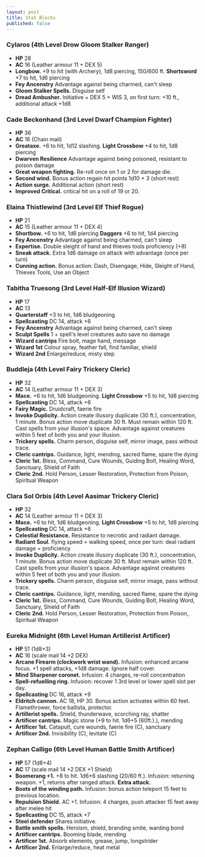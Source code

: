 ```yaml
---
layout: post
title: Stat Blocks
published: false
---
```


### Cylaros (4th Level Drow Gloom Stalker Ranger)

- **HP** 28
- **AC** 16 (Leather armour 11 + DEX 5)
- **Longbow.** +9 to hit (with Archery), 1d8 piercing, 150/600 ft. **Shortsword** +7 to hit, 1d6 piercing
- **Fey Ancenstry** Advantage against being charmed, can't sleep
- **Gloom Stalker Spells.** Disguise self
- **Dread Ambusher.** Initiative + DEX 5 + WIS 3, on first turn: +10 ft., additional attack +1d8

### Cade Beckonhand (3rd Level Dwarf Champion Fighter)

- **HP** 36
- **AC** 16 (Chain mail)
- **Greataxe.** +6 to hit, 1d12 slashing. **Light Crossbow** +4 to hit, 1d8 piercing
- **Dwarven Resilience** Advantage against being poisoned, resistant to poison damage
- **Great weapon fighting.** Re-roll once on 1 or 2 for damage die.
- **Second wind.** Bonus action regain hit points 1d10 + 3 (short rest)
- **Action surge.** Additional action (short rest)
- **Improved Critical.** critical hit on a roll of 19 or 20.

### Elaina Thistlewind (3rd Level Elf Thief Rogue)

- **HP** 21
- **AC** 15 (Leather armour 11 + DEX 4)
- **Shortbow.** +6 to hit, 1d6 piercing **Daggers** +6 to hit, 1d4 piercing
- **Fey Ancenstry** Advantage against being charmed, can't sleep
- **Expertise.** Double sleight of hand and thieves tools proficiency (+8)
- **Sneak attack.** Extra 1d6 damage on attack with advantage (once per turn)
- **Cunning action.** Bonus action: Dash, Disengage, Hide, Sleight of Hand, Thieves Tools, Use an Object

### Tabitha Truesong (3rd Level Half-Elf Illusion Wizard)

- **HP** 17
- **AC** 13
- **Quarterstaff** +3 to hit, 1d6 bludgeoning
- **Spellcasting** DC 14, attack +6
- **Fey Ancenstry** Advantage against being charmed, can't sleep
- **Sculpt Spells** 1 + spell's level creatures auto save no damage
- **Wizard cantrips** Fire bolt, mage hand, message
- **Wizard 1st** Colour spray, feather fall, find familiar, shield
- **Wizard 2nd** Enlarge/reduce, misty step

### Buddleja (4th Level Fairy Trickery Cleric)

- **HP** 32
- **AC** 14 (Leather armour 11 + DEX 3)
- **Mace.** +6 to hit, 1d6 bludgeoning. **Light Crossbow** +5 to hit, 1d8 piercing
- **Spellcasting** DC 14, attack +6
- **Fairy Magic.** Druidcraft, faerie fire
- **Invoke Duplicity.** Action create illusory duplicate (30 ft.), concentration, 1 minute. Bonus action move duplicate 30 ft. Must remain within 120 ft. Cast spells from your illusion's space. Advantage against creatures within 5 feet of both you and your illusion.
- **Trickery spells.** Charm person, disguise self, mirror image, pass without trace.
- **Cleric cantrips.** Guidance, light, mending, sacred flame, spare the dying
- **Cleric 1st.** Bless, Command, Cure Wounds, Guiding Bolt, Healing Word, Sanctuary, Shield of Faith
- **Cleric 2nd.** Hold Person, Lesser Restoration, Protection from Poison, Spiritual Weapon

### Clara Sol Orbis (4th Level Aasimar Trickery Cleric)

- **HP** 32
- **AC** 14 (Leather armour 11 + DEX 3)
- **Mace.** +6 to hit, 1d6 bludgeoning. **Light Crossbow** +5 to hit, 1d8 piercing
- **Spellcasting** DC 14, attack +6
- **Celestial Resistance.** Resistance to necrotic and radiant damage.
- **Radiant Soul.** flying speed = walking speed, once per turn: deal radiant damage = proficiency
- **Invoke Duplicity.** Action create illusory duplicate (30 ft.), concentration, 1 minute. Bonus action move duplicate 30 ft. Must remain within 120 ft. Cast spells from your illusion's space. Advantage against creatures within 5 feet of both you and your illusion.
- **Trickery spells.** Charm person, disguise self, mirror image, pass without trace.
- **Cleric cantrips.** Guidance, light, mending, sacred flame, spare the dying
- **Cleric 1st.** Bless, Command, Cure Wounds, Guiding Bolt, Healing Word, Sanctuary, Shield of Faith
- **Cleric 2nd.** Hold Person, Lesser Restoration, Protection from Poison, Spiritual Weapon

### Eureka Midnight (6th Level Human Artillerist Artificer)

- **HP** 51 (1d8+3)
- **AC** 16 (scale mail 14 +2 DEX)
- **Arcane Firearm (clockwork wrist wand).** Infusion: enhanced arcane focus. +1 spell attacks, +1d8 damage. Ignore half cover.
- **Mind Sharpener coronet.** Infusion: 4 charges, re-roll concentration
- **Spell-refuelling ring.** Infusion: recover 1 3rd level or lower spell slot per day.
- **Spellcasting** DC 16, attack +9
- **Eldritch cannon.** AC 18, HP 30. Bonus action activates within 60 feet. Flamethrower, force ballista, protector.
- **Artillerist spells.** Shield, thunderwave, scorching ray, shatter
- **Artificer cantrips.** Magic stone (+9 to hit. 1d6+5 (60ft.).), mending
- **Artificer 1st.** Catapult, cure wounds, faerie fire (C), sanctuary
- **Artificer 2nd.** Invisibility (C), levitate (C)

### Zephan Calligo (6th Level Human Battle Smith Artificer)

- **HP** 57 (1d8+4)
- **AC** 17 (scale mail 14 +2 DEX +1 Shield)
- **Boomerang +1.** +8 to hit. 1d6+6 slashing (20/60 ft.). Infusion: returning weapon. +1, returns after ranged attack. **Extra attack.**
- **Boots of the winding path.** Infusion: bonus action teleport 15 feet to previous location.
- **Repulsion Shield.** AC +1. Infusion: 4 charges, push attacker 15 feet away after melee hit
- **Spellcasting** DC 15, attack +7
- **Steel defender** Shares initiative.
- **Battle smith spells.** Heroism, shield, branding smite, warding bond
- **Artificer cantrips.** Booming blade, mending
- **Artificer 1st.** Absorb elements, grease, jump, longstrider
- **Artificer 2nd.** Enlarge/reduce, heat metal
